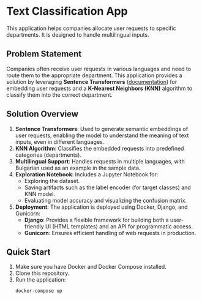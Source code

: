 # Text Classification App

This application helps companies allocate user requests to specific departments. It is designed to handle multilingual inputs.

## Problem Statement

Companies often receive user requests in various languages and need to route them to the appropriate department. This application provides a solution by leveraging **Sentence Transformers** ([documentation](https://www.sbert.net/)) for embedding user requests and a **K-Nearest Neighbors (KNN)** algorithm to classify them into the correct department.

## Solution Overview

1. **Sentence Transformers**: Used to generate semantic embeddings of user requests, enabling the model to understand the meaning of text inputs, even in different languages.
2. **KNN Algorithm**: Classifies the embedded requests into predefined categories (departments).
3. **Multilingual Support**: Handles requests in multiple languages, with Bulgarian used as an example in the sample data.
4. **Exploration Notebook**: Includes a Jupyter Notebook for:
   - Exploring the dataset.
   - Saving artifacts such as the label encoder (for target classes) and KNN model.
   - Evaluating model accuracy and visualizing the confusion matrix.
5. **Deployment**: The application is deployed using Docker, Django, and Gunicorn:
   - **Django**: Provides a flexible framework for building both a user-friendly UI (HTML templates) and an API for programmatic access.
   - **Gunicorn**: Ensures efficient handling of web requests in production.

## Quick Start

1. Make sure you have Docker and Docker Compose installed.
2. Clone this repository.
3. Run the application:
   ```sh
   docker-compose up

